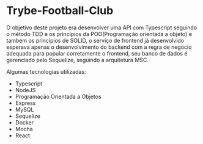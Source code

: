 # Trybe-Football-Club

O objetivo deste projeto era desenvolver uma API com Typescript seguindo o método TDD e os principios da POO(Programação orientada a objeto) e também os principios de SOLID, o serviço de frontend já desenvolvido esperava apenas o desenvolvimento do backend com a regra de negocio adequada para popular corretamente o frontend, 
seu banco de dados é gerenciado pelo Sequelize, seguindo a arquitetura MSC.

Algumas tecnologias utilizadas:

- Typescript
- NodeJS
- Programação Orientada a Objetos
- Express
- MySQL
- Sequelize
- Docker
- Mocha
- React
